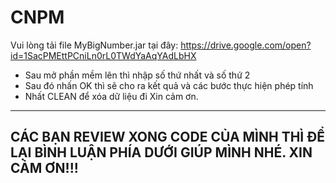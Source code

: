 # CNPM

Vui lòng tải file MyBigNumber.jar tại đây: https://drive.google.com/open?id=1SacPMEttPCniLn0rL0TWdYaAqYAdLbHX
 - Sau mở phần mềm lên thì nhập số thứ nhất và số thứ 2
 - Sau đó nhấn OK thì sẽ cho ra kết quả và các bước thực hiện phép tính
 - Nhất CLEAN để xóa dữ liệu đi
 Xin cảm ơn.
 
 
 ---------------------------------------
 CÁC BẠN REVIEW XONG CODE CỦA MÌNH THÌ ĐỂ LẠI BÌNH LUẬN PHÍA DƯỚI GIÚP MÌNH NHÉ. XIN CẢM ƠN!!!
 ---------------------------------------
 
 
